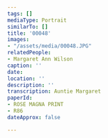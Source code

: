 ```yaml
---
tags: []
mediaType: Portrait
similarTo: []
title: '00048'
images:
- "/assets/media/00048.JPG"
relatedPeople:
- Margaret Ann Wilson
caption: ''
date: 
location: ''
description: ''
transcription: Auntie Margaret
paperId:
- ROSE MAGNA PRINT
- R86
dateApprox: false

---
```

